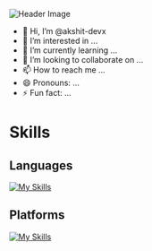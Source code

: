 ![Header Image](/GitHub%20Profile%20Header%20Image.png)
- 👋 Hi, I’m @akshit-devx
- 👀 I’m interested in ...
- 🌱 I’m currently learning ...
- 💞️ I’m looking to collaborate on ...
- 📫 How to reach me ...
- 😄 Pronouns: ...
- ⚡ Fun fact: ...
# Skills
## Languages
[![My Skills](https://skillicons.dev/icons?i=c,cpp,css,git,html,md)](https://skillicons.dev)
## Platforms
[![My Skills](https://skillicons.dev/icons?i=clion,github,gmail,ai,instagram,linkedin,linux,notion,ps,ubuntu,vscode,windows)](https://skillicons.dev)
